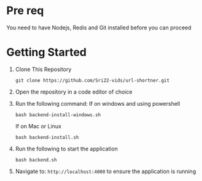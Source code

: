 # Pre req

You need to have Nodejs, Redis and Git installed before you can proceed

# Getting Started
1. Clone This Repository
   
   ```git clone https://github.com/Sri22-vids/url-shortner.git```
2. Open the repository in a code editor of choice
3. Run the following command:
   If on windows and using powershell
   
   ```bash backend-install-windows.sh```

   If on Mac or Linux
   
   ```bash backend-install.sh```
5. Run the following to start the application

   ```bash backend.sh```

6. Navigate to: ```http://localhost:4000``` to ensure the application is running
